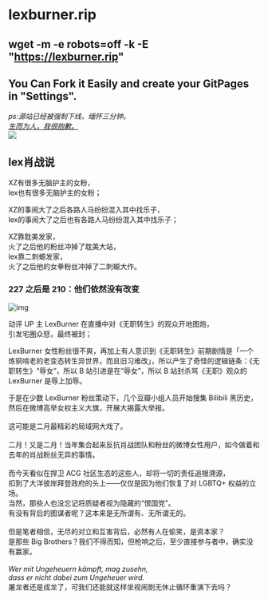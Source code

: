 # lexburner.rip

## wget -m -e robots=off -k -E "https://lexburner.rip"

## You Can Fork it Easily and create your GitPages in "Settings".

*ps:源站已经被强制下线，缅怀三分钟。*<br>
[*生而为人，我很抱歉。*](main/assets/1.md) <br>
![](main/assets/img/0h.JPG)

## lex肖战说 <br>

XZ有很多无脑护主的女粉，<br>lex也有很多无脑护主的女粉； <br>

XZ的事闹大了之后各路人马纷纷混入其中找乐子，<br>lex的事闹大了之后也有各路人马纷纷混入其中找乐子；<br>

XZ靠耽美发家，<br>火了之后他的粉丝冲掉了耽美大站，<br>lex靠二刺螈发家，<br>火了之后他的女拳粉丝冲掉了二刺螈大作。 <br>

### 227 之后是 210：他们依然没有改变<br>



![img](https://lh3.googleusercontent.com/-gaaSXUpKk5o/YCPotJCVe_I/AAAAAAAANS0/YTbpcYbDfuEirTzh1io6ezrwjlgv1jVSQCLcBGAsYHQ/s1600/1612966062243884-0.png)<br>

动评 UP 主 LexBurner 在直播中对《无职转生》的观众开地图炮，<br>引发宅圈众怒，最终被封；<br>



LexBurner  女性粉丝很不爽，再加上有人意识到《无职转生》前期剧情是「一个炼铜啃老的老变态转生异世界，而且旧习难改」，所以产生了奇怪的逻辑链条：《无职转生》“辱女”，所以 B 站引进是在“辱女”，所以 B 站封杀骂《无职》观众的 LexBurner 是辱上加辱。<br>

于是在少数 LexBurner 粉丝策动下，几个豆瓣小组人员开始搜集 Bilibili 黑历史，然后在微博高举女权主义大旗，开展大揭露大举报。<br>
<br>
这可能是二月最精彩的局域网大戏了。<br>
<br>
二月！又是二月！当年集合起来反抗肖战团队和粉丝的微博女性用户，如今做着和去年的肖战粉丝无异的事情。<br>
<br>
而今天看似在捍卫 ACG 社区生态的这些人，却将一切的责任追根溯源，<br>扣到了大洋彼岸拜登政府的头上——仅仅是因为他们恢复了对 LGBTQ+ 权益的立场。<br>当然，那些人也没忘记将质疑者视为隐藏的“恨国党”。
<br>
有没有背后的图谋者呢？这本来是无所谓有、无所谓无的。<br>
<br>
但是笔者相信，无尽的对立和互害背后，必然有人在偷笑，是资本家？<br>是那些 Big Brothers？我们不得而知，但枪响之后，至少直接参与者中，确实没有赢家。<br>
<br>
*Wer mit Ungeheuern kämpft, mag zusehn,<br> dass er nicht dabei zum Ungeheuer wird.*
<br>
屠龙者还是成龙了，可我们还能就这样坐视闹剧无休止循环重演下去吗？<br>
